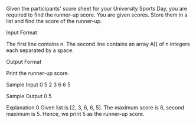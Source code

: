 Given the participants' score sheet for your University Sports Day, you are required to find the runner-up score. You are given  scores. Store them in a list and find the score of the runner-up.

Input Format

The first line contains n. The second line contains an array A[] of n integers each separated by a space.

Output Format

Print the runner-up score.

Sample Input 0
5
2 3 6 6 5

Sample Output 0
5

Explanation 0
Given list is [2, 3, 6, 6, 5]. The maximum score is 6, second maximum is 5. Hence, we print 5 as the runner-up score.